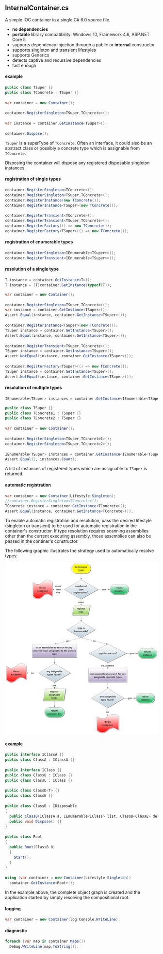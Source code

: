 ## InternalContainer.cs
A simple IOC container in a single C# 6.0 source file.
- **no dependencies**
- **portable** library compatibility: Windows 10, Framework 4.6, ASP.NET Core 5
- supports dependency injection through a public or **internal** constructor
- supports singleton and transient lifestyles
- supports Generics
- detects captive and recursive dependencies
- fast enough

#### example
```csharp
public class TSuper {}
public class TConcrete : TSuper {}

var container = new Container();

container.RegisterSingleton<TSuper,TConcrete>();

var instance = container.GetInstance<TSuper>();

container.Dispose();
```
`TSuper` is a superType of `TConcrete`. Often an interface, it could also be an abstract class or possibly a concrete type which is assignable from `TConcrete`.  

Disposing the container will dispose any registered disposable singleton instances.

#### registration of single types
```csharp
container.RegisterSingleton<TConcrete>();
container.RegisterSingleton<TSuper,TConcrete>();
container.RegisterInstance(new TConcrete());
container.RegisterInstance<TSuper>(new TConcrete());

container.RegisterTransient<TConcrete>();
container.RegisterTransient<TSuper,TConcrete>();
container.RegisterFactory(() => new TConcrete());
container.RegisterFactory<TSuper>(() => new TConcrete());
```
#### registration of enumerable types
```csharp
container.RegisterSingleton<IEnumerable<TSuper>>();
container.RegisterTransient<IEnumerable<TSuper>>();
```
#### resolution of a single type
```csharp
T instance = container.GetInstance<T>();
T instance = (T)container.GetInstance(typeof(T));
```
```csharp
var container = new Container();

container.RegisterSingleton<TSuper,TConcrete>();
var instance = container.GetInstance<TSuper>();
Assert.Equal(instance, container.GetInstance<TSuper>());

container.RegisterInstance<TSuper>(new TConcrete());
TSuper instance = container.GetInstance<TSuper>();
Assert.Equal(instance, container.GetInstance<TSuper>());

container.RegisterTransient<TSuper,TConcrete>();
TSuper instance = container.GetInstance<TSuper>();
Assert.NotEqual(instance, container.GetInstance<TSuper>());

container.RegisterFactory<TSuper>(() => new TConcrete());
TSuper instance = container.GetInstance<TSuper>();
Assert.NotEqual(instance, container.GetInstance<TSuper>());
```
#### resolution of multiple types
```csharp
IEnumerable<TSuper> instances = container.GetInstance<IEnumerable<TSuper>>();
```
```csharp
public class TSuper {}
public class TConcrete1 : TSuper {}
public class TConcrete2 : TSuper {}

var container = new Container();

container.RegisterSingleton<TSuper,TConcrete1>();
container.RegisterSingleton<TSuper,TConcrete2>();

IEnumerable<TSuper> instances = container.GetInstance<IEnumerable<TSuper>>();
Assert.Equal(2, instances.Count);
```
A list of instances of registered types which are assignable to `TSuper` is returned.

#### automatic registration
```csharp
var container = new Container(Lifestyle.Singleton);
//container.RegisterSingleton<TConcrete>();
TConcrete instance = container.GetInstance<TConcrete>();
Assert.Equal(instance, container.GetInstance<TConcrete>());
```
To enable automatic registration and resolution, pass the desired lifestyle (singleton or transient) to be used for automatic registration in the container's constructor. If type resolution requires scanning assemblies other than the current executing assembly, those assemblies can also be passed in the continer's constructor.

The following graphic illustrates the strategy used to automatically resolve types:

![Image of Resolution Strategy](https://github.com/dshe/InternalContainer/blob/master/InternalContainer/TypeResolutionFlowChart.png)

#### example
```csharp
public interface IClassA {}
public class ClassA : IClassA {}

public interface IClass {}
public class ClassB : IClass {}
public class ClassC : IClass {}

public class ClassD<T> {}
public class ClassE {}

public class ClassB : IDisposable
{
  public ClassB(IClassA a, IEnumerable<IClass> list, ClassD<ClassE> de) {}
  public void Dispose() {}
}

public class Root
{
  public Root(ClassB b) 
  {
    Start();
  }
}

using (var container = new Container(Lifestyle.Singleton))
  container.GetInstance<Root>();
```
In the example above, the complete object graph is created and the application started by simply resolving the compositional root. 

#### logging
```csharp
var container = new Container(log:Console.WriteLine);
```
#### diagnostic
```csharp
foreach (var map in container.Maps())
  Debug.WriteLine(map.ToString());
```
